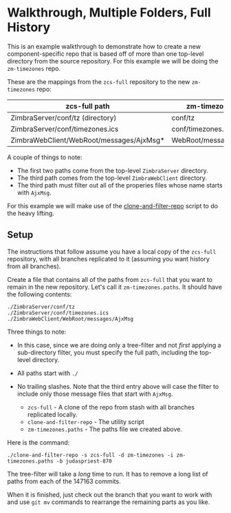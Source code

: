 # Walkthrough, Multiple Folders, Full History

This is an example walkthrough to demonstrate how to create a new component-specific repo that is based off of more than one top-level directory from the source repository.  For this example we will be doing the `zm-timezones` repo.

These are the mappings from the `zcs-full` repository to the new `zm-timezones` repo:

**zcs-full path**                        | **zm-timezones path**
---------------------------------------- | -----------------------
ZimbraServer/conf/tz (directory)         | conf/tz
ZimbraServer/conf/timezones.ics          | conf/timezones.ics
ZimbraWebClient/WebRoot/messages/AjxMsg* | WebRoot/messages/AjxMsg*

A couple of things to note:

- The first two paths come from the top-level `ZimbraServer` directory.
- The third path comes from the top-level `ZimbraWebClient` directory.
- The third path must filter out all of the properies files whose name starts with `AjxMsg`.

For this example we will make use of the [clone-and-filter-repo](../bin/clone-and-filter-repo) script to do the heavy lifting.



## Setup

The instructions that follow assume you have a local copy of the `zcs-full` repository, with all branches replicated to it (assuming you want history from all branches).

Create a file that contains all of the paths from `zcs-full` that you want to remain in the new repository.  Let's call it `zm-timezones.paths`.  It should have the following contents:

    ./ZimbraServer/conf/tz
    ./ZimbraServer/conf/timezones.ics
    ./ZimbraWebClient/WebRoot/messages/AjxMsg


Three things to note:

- In this case, since we are doing only a tree-filter and not *first* applying a sub-directory filter, you must specify the full path, including the top-level directory.
- All paths start with `./`
- No trailing slashes.  Note that the third entry above will case the filter to include only those message files that start with `AjxMsg`.


    - `zcs-full` - A clone of the repo from stash with all branches replicated locally.
	- `clone-and-filter-repo` - The utility script
	- `zm-timezones.paths` - The paths file we created above.

Here is the command:

	./clone-and-filter-repo -s zcs-full -d zm-timezones -i zm-timezones.paths -b judaspriest-870


The tree-filter will take a *long* time to run. It has to remove a long list of paths from each of the 147163 commits.

When it is finished, just check out the branch that you want to work with and use `git mv` commands to rearrange the remaining parts as you like.
